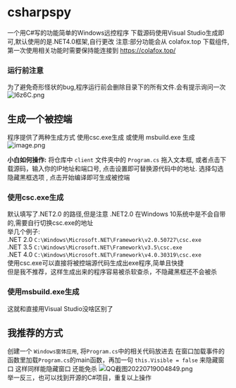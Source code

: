 # csharpspy
一个用C#写的功能简单的Windows远控程序
下载源码使用Visual Studio生成即可,默认使用的是.NET4.0框架,自行更改
注意:部分功能会从 colafox.top 下载组件,第一次使用相关功能时需要保持能连接到 https://colafox.top/

### 运行前注意
为了避免奇形怪状的bug,程序运行前会删除目录下的所有文件.会有提示询问一次<br>
![l6z6C.png](https://s1.328888.xyz/2022/07/19/l6z6C.png)

## 生成一个被控端
程序提供了两种生成方式 使用csc.exe生成 或使用 msbuild.exe 生成<br>
![image.png](https://img1.imgtp.com/2022/07/19/YDVe7co8.png)

**小白如何操作:** 将仓库中 `client` 文件夹中的 `Program.cs` 拖入文本框, 或者点击下载源码，输入你的IP地址和端口号, 点击设置即可替换源代码中的地址. 选择勾选隐藏黑框选项 , 点击开始编译即可生成被控端

### 使用csc.exe生成
默认填写了.NET2.0 的路径,但是注意 .NET2.0 在Windows 10系统中是不会自带的,需要自行切换csc.exe的地址<br>
举几个例子:<br>
.NET 2.0 `C:\Windows\Microsoft.NET\Framework\v2.0.50727\csc.exe`<br>
.NET 3.5 `C:\Windows\Microsoft.NET\Framework\v3.5\csc.exe`<br>
.NET 4.0 `C:\Windows\Microsoft.NET\Framework\v4.0.30319\csc.exe`<br>
使用csc.exe可以直接将被控端源代码生成出exe程序,简单且快捷<br>
但是我不推荐，这样生成出来的程序容易被杀软查杀，不隐藏黑框还不会被杀<br>

### 使用msbuild.exe生成
这就和直接用Visual Studio没啥区别了

## 我推荐的方式
创建一个 `Windows窗体应用`, 将`Program.cs`中的相关代码放进去
在窗口加载事件的函数里加载`Program.cs`的main函数，再加一句 `this.Visible = false` 来隐藏窗口
这样同样能隐藏窗口 还能免杀 
![QQ截图20220719004849.png](https://img1.imgtp.com/2022/07/19/bOJ0TMy8.png)<br>
举一反三，也可以找到开源的C#项目，重复以上操作
